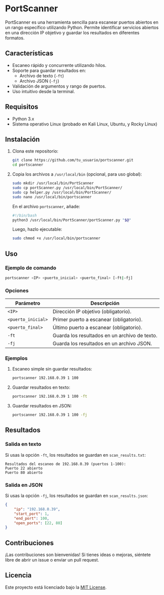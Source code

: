 
# PortScanner

PortScanner es una herramienta sencilla para escanear puertos abiertos en un rango específico utilizando Python. Permite identificar servicios abiertos en una dirección IP objetivo y guardar los resultados en diferentes formatos.

## Características

- Escaneo rápido y concurrente utilizando hilos.
- Soporte para guardar resultados en:
  - Archivo de texto (`-ft`)
  - Archivo JSON (`-fj`)
- Validación de argumentos y rango de puertos.
- Uso intuitivo desde la terminal.

## Requisitos

- Python 3.x
- Sistema operativo Linux (probado en Kali Linux, Ubuntu, y Rocky Linux)

## Instalación

1. Clona este repositorio:
   ```bash
   git clone https://github.com/tu_usuario/portscanner.git
   cd portscanner
   ```

2. Copia los archivos a `/usr/local/bin` (opcional, para uso global):
   ```bash
   sudo mkdir /usr/local/bin/PortScanner
   sudo cp portScanner.py /usr/local/bin/PortScanner/
   sudo cp helper.py /usr/local/bin/PortScanner/
   sudo nano /usr/local/bin/portscanner
   ```

   En el archivo `portscanner`, añade:
   ```bash
   #!/bin/bash
   python3 /usr/local/bin/PortScanner/portScanner.py "$@"
   ```
   Luego, hazlo ejecutable:
   ```bash
   sudo chmod +x /usr/local/bin/portscanner
   ```

## Uso

### Ejemplo de comando
```bash
portscanner <IP> <puerto_inicial> <puerto_final> [-ft|-fj]
```

### Opciones

| Parámetro | Descripción                                      |
|-----------|--------------------------------------------------|
| `<IP>`    | Dirección IP objetivo (obligatorio).            |
| `<puerto_inicial>` | Primer puerto a escanear (obligatorio).  |
| `<puerto_final>`   | Último puerto a escanear (obligatorio).  |
| `-ft`     | Guarda los resultados en un archivo de texto.    |
| `-fj`     | Guarda los resultados en un archivo JSON.        |

### Ejemplos
1. Escaneo simple sin guardar resultados:
   ```bash
   portscanner 192.168.0.39 1 100
   ```

2. Guardar resultados en texto:
   ```bash
   portscanner 192.168.0.39 1 100 -ft
   ```

3. Guardar resultados en JSON:
   ```bash
   portscanner 192.168.0.39 1 100 -fj
   ```

## Resultados

### Salida en texto
Si usas la opción `-ft`, los resultados se guardan en `scan_results.txt`:
```
Resultados del escaneo de 192.168.0.39 (puertos 1-100):
Puerto 22 abierto
Puerto 80 abierto
```

### Salida en JSON
Si usas la opción `-fj`, los resultados se guardan en `scan_results.json`:
```json
{
    "ip": "192.168.0.39",
    "start_port": 1,
    "end_port": 100,
    "open_ports": [22, 80]
}
```

## Contribuciones

¡Las contribuciones son bienvenidas! Si tienes ideas o mejoras, siéntete libre de abrir un issue o enviar un pull request.

## Licencia

Este proyecto está licenciado bajo la [MIT License](LICENSE).

